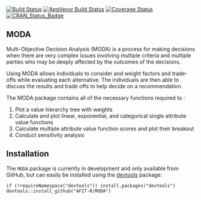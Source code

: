 <!-- README.md is generated from README.Rmd. Please edit that file -->
[![Build Status](https://travis-ci.org/hadley/devtools.svg?branch=master)](https://travis-ci.org/whaleshark16/MODA) [![AppVeyor Build Status](https://ci.appveyor.com/api/projects/status/github/whaleshark16/MODA?branch=master&svg=true)](https://ci.appveyor.com/project/whaleshark16/MODA) [![Coverage Status](https://codecov.io/github/whaleshark16/MODA/coverage.svg?branch=master)](https://codecov.io/github/whaleshark16/MODA?branch=master) [![CRAN\_Status\_Badge](http://www.r-pkg.org/badges/version/MODA)](https://cran.r-project.org/package=MODA)

MODA
----

Multi-Objective Decision Analysis (MODA) is a process for making decisions when there are very complex issues involving multiple criteria and multiple parties who may be deeply affected by the outcomes of the decisions.

Using MODA allows individuals to consider and weight factors and trade-offs while evaluating each alternative. The individuals are then able to discuss the results and trade offs to help decide on a recommendation.

The MODA package contains all of the necessary functions required to :

1.  Plot a value hierarchy tree with weights
2.  Calculate and plot linear, exponential, and categorical single attribute value functions
3.  Calculate multiple attribute value function scores and plot their breakout
4.  Conduct sensitivity analysis

Installation
------------

The `MODA` package is currently in development and only available from GitHub, but can easily be installed using the [devtools](https://cran.r-project.org/web/packages/devtools/index.html) package:

    if (!requireNamespace("devtools")) install.packages("devtools")
    devtools::install_github("AFIT-R/MODA")
